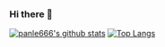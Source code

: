 ### Hi there 👋

[![panle666's github stats](https://github-readme-stats.vercel.app/api?username=panle666&theme=dracula "![panle666's github stats")](https://github.com/panle666/github-readme-stats)    [![Top Langs](https://github-readme-stats.vercel.app/api/top-langs/?username=panle666&theme=dracula)](https://github.com/panle666/github-readme-stats)



